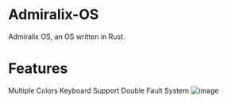# Admiralix-OS
Admiralix OS, an OS written in Rust.

# Features
Multiple Colors
Keyboard Support
Double Fault System
![image](https://user-images.githubusercontent.com/71524929/207445756-05618489-5ff1-4bad-a027-09147e176873.jpeg)



